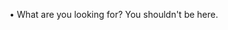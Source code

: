 • What are you looking for? You shouldn't be here.
<!---
CyclicaIIy/CyclicaIIy is a ✨ special ✨ repository because its `README.md` (this file) appears on your GitHub profile.
You can click the Preview link to take a look at your changes.
--->

